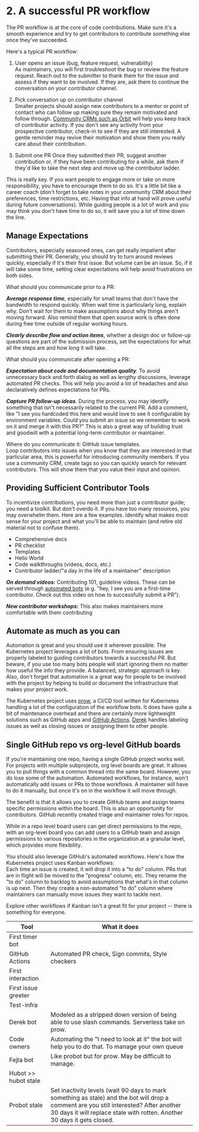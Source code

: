# 2. A successful PR workflow  

The PR workflow is at the core of code contributions. Make sure it's a smooth experience and try to get contributors to contribute something else once they've succeeded. 

Here's a typical PR workflow: 
   1. User opens an issue (bug, feature request, vulnerability)  
As maintainers, you will first troubleshoot the bug or review the feature request. Reach out to the submitter to thank them for the issue and assess if they want to be involved. If they are, ask them to continue the conversation on your contributor channel. 

   2. Pick conversation up on contributor channel  
Smaller projects should assign new contributors to a mentor or point of contact who can follow up making sure they remain motivated and follow through. [Community CRMs such as Orbit](https://orbit.love/) will help you keep track of contributor activity. If you don't see any activity from your prospective contributor, check-in to see if they are still interested. A gentle reminder may revive their motivation and show them you really care about their contribution. 

   3. Submit one PR 
Once they submitted their PR, suggest another contribution or, if they have been contributing for a while, ask them if they'd like to take the next step and move up the contributor ladder.  

This is really key. If you want people to engage more or take on more responsibility, you have to encourage them to do so. It's a little bit like a career coach (don't forget to take notes in your community CRM about their preferences, time restrictions, etc. Having that info at hand will prove useful during future conversations). While guiding people is a lot of work and you may think you don't have time to do so, it will save you a lot of time down the line. 

## Manage Expectations 

Contributors, especially seasoned ones, can get really impatient after submitting their PR. Generally, you should try to turn around reviews quickly, especially if it's their first issue. But volume can be an issue. So, if it will take some time, setting clear expectations will help avoid frustrations on both sides.   

What should you communicate prior to a PR:  

  ***Average response time***, especially for small teams that don't have the bandwidth to respond quickly. When wait time is particularly long, explain why. Don't wait for them to make assumptions about why things aren't moving forward. Also remind them that open source work is often done during free time outside of regular working hours.  

  ***Clearly describe flow and action items***, whether a design doc or follow-up questions are part of the submission process, set the expectations for what all the steps are and how long it will take.  

What should you communicate after opening a PR:  
   
   ***Expectation about code and documentation quality***. To avoid unnecessary back and forth dialog as well as lengthy discussions, leverage automated PR checks. This will help you avoid a lot of headaches and also declaratively defines expectations for PRs.  

   ***Capture PR follow-up ideas***. During the process, you may identify something that isn't necessarily related to the current PR. Add a comment, like "I see you hardcoded this here and would love to see it configurable by environment variables. Could you submit an issue so we remember to work on it and merge it with this PR?" This is also a great way of building trust and goodwill with a potential long-term contributor or maintainer.  

Where do you communicate it: GitHub issue templates.  
Loop contributors into issues when you know that they are interested in that particular area, this is powerful for introducing community members. If you use a community CRM, create tags so you can quickly search for relevant contributors. This will show them that you value their input and opinion. 

## Providing Sufficient Contributor Tools

To incentivize contributions, you need more than just a contributor guide; you need a toolkit. But don't overdo it. If you have too many resources, you may overwhelm them. Here are a few examples. Identify what makes most sense for your project and what you'll be able to maintain (and retire old material not to confuse them). 

   * Comprehensive docs 
   * PR checklist  
   * Templates  
   * Hello World 
   * Code walkthroughs (videos, docs, etc.)
   * Contributor ladder/"a day in the life of a maintainer" description 

***On demand videos:*** Contributing 101, guideline videos. These can be served through [automated bots](https://github.com/hoodiehq/first-timers-bot) (e.g.  "hey, I see you are a first-time contributor. Check out this video on how to successfully submit a PR").  

***New contributor workshops:*** This also makes maintainers more comfortable with them contributing  

## Automate as much as you can  

Automation is great and you should use it wherever possible. The Kubernetes project leverages a lot of bots. From ensuring issues are properly labeled to guiding contributors towards a successful PR. But beware, if you use too many bots people will start ignoring them no matter how useful the info they provide. A balanced, strategic approach is key. Also, don't forget that automation is a great way for people to be involved with the project by helping to build or document the infrastructure that makes your project work.  

The Kubernetes project uses [prow](https://github.com/kubernetes/test-infra/tree/master/prow), a CI/CD tool written for Kubernetes handling a lot of the configuration of the workflow bots. It does have quite a bit of maintenance overhead and there are certainly more lightweight solutions such as GitHub apps and [GitHub Actions](https://github.com/actions). [Derek](https://github.com/alexellis/derek) handles labeling issues as well as closing issues or assigning them to other people.  

## Single GitHub repo vs org-level GitHub boards  

If you're maintaining one repo, having a single GitHub project works well. For projects with multiple subprojects, org level boards are great. It allows you to pull things with a common thread into the same board. However, you do lose some of the automation. Automated workflows, for instance, won't automatically add issues or PRs  to those workflows. A maintainer will have to do it manually, but once it's on in the workflow it will move through.   

The benefit is that it allows you to create GitHub teams and assign teams specific permissions within the board. This is also an opportunity for contributors. GitHub recently created triage and maintainer roles for repos. 

While in a repo level board users can get direct permissions to the repo, with an org-level board you can add users to a GitHub team and assign permissions to various repositories in the organization at a granular level, which provides more flexibility.  

You should also leverage GitHub's automated workflows. Here's how the Kubernetes project uses Kanban workflows:  
    Each time an issue is created, it will drop it into a "to do" column. PRs that are in flight will be moved to the "progress" column, etc. They rename the  "to do" column to backlog to avoid assumptions that what's in that column is up next. Then they create a non-automated "to do" column where maintainers can manually move issues they want to tackle next. 

Explore other workflows if Kanban isn't a great fit for your project -- there is something for everyone. 
  
Tool | What it does
---|---  
First timer bot |   
GitHub Actions | Automated PR check, Sign commits, Style checkers   
First interaction |    
First issue greeter |  
Test-infra |    
Derek bot | Modeled as a stripped down version of being able to use slash commands. Serverless take on prow.   
Code owners | Automating the "I need to look at it" the bot will help you to do that. To manage your own queue  
Fejta bot| Like probot but for prow. May be difficult to manage.   
Hubot >> hubot stale |    
Probot stale | Set inactivity levels (wait 90 days to mark something as stale) and the bot will drop a comment are you still interested? After another 30 days it will replace stale with rotten. Another 30 days it gets closed. 







